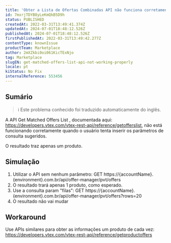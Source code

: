 ```yaml
---
title: 'Obter a Lista de Ofertas Combinadas API não funciona corretamente'
id: 7mxrjTDYB8yLeKmQkB5D9h
status: PUBLISHED
createdAt: 2022-03-31T13:49:41.374Z
updatedAt: 2024-07-01T18:48:12.526Z
publishedAt: 2024-07-01T18:48:12.526Z
firstPublishedAt: 2022-03-31T13:49:42.277Z
contentType: knownIssue
productTeam: Marketplace
author: 2mXZkbi0oi061KicTExNjo
tag: Marketplace
slugEN: get-matched-offers-list-api-not-working-properly
locale: pt
kiStatus: No Fix
internalReference: 553456
---
```


## Sumário

>ℹ️ Este problema conhecido foi traduzido automaticamente do inglês.


A API Get Matched Offers List , documentada aqui: https://developers.vtex.com/vtex-rest-api/reference/getofferslist, não está funcionando corretamente quando o usuário tenta inserir os parâmetros de consulta sugeridos.

O resultado traz apenas um produto.



## Simulação



1. Utilizar o API sem nenhum parâmetro: GET https://{accountName}.{environment}.com.br/api/offer-manager/pvt/offers
2. O resultado trará apenas 1 produto, como esperado.
3. Use a consulta param "filas": GET https://{accountName}.{environment}.com.br/api/offer-manager/pvt/offers?rows=20
4. O resultado não vai mudar



## Workaround


Use APIs similares para obter as informações um produto de cada vez:
https://developers.vtex.com/vtex-rest-api/reference/getproductoffers

